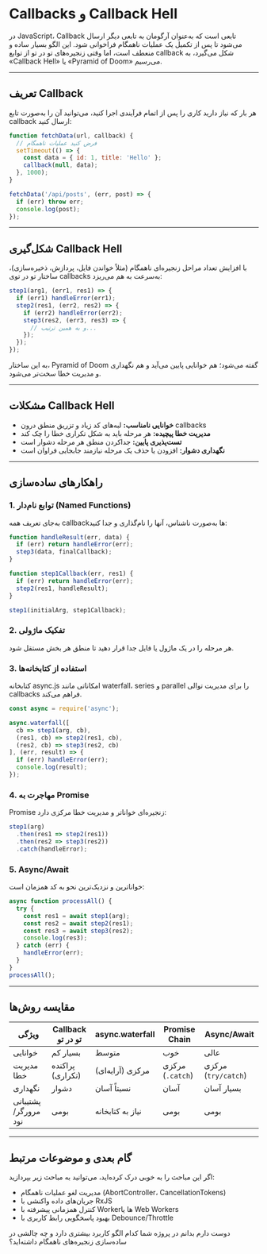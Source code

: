 # Callbacks و Callback Hell

در JavaScript، Callback تابعی است که به‌عنوان آرگومان به تابعی دیگر ارسال می‌شود تا پس از تکمیل یک عملیات ناهمگام فراخوانی شود. این الگو بسیار ساده و منعطف است، اما وقتی زنجیره‌های تو در تو از توابع callback شکل می‌گیرد، به «Callback Hell» یا «Pyramid of Doom» می‌رسیم.

---

## تعریف Callback

هر بار که نیاز دارید کاری را پس از اتمام فرآیندی اجرا کنید، می‌توانید آن را به‌صورت تابع callback ارسال کنید:

```js
function fetchData(url, callback) {
  // فرض کنید عملیات ناهمگام
  setTimeout(() => {
    const data = { id: 1, title: 'Hello' };
    callback(null, data);
  }, 1000);
}

fetchData('/api/posts', (err, post) => {
  if (err) throw err;
  console.log(post);
});
```

---

## شکل‌گیری Callback Hell

با افزایش تعداد مراحل زنجیره‌ای ناهمگام (مثلاً خواندن فایل،‌ پردازش، ذخیره‌سازی)، ساختار تو در توی callbacks به‌سرعت به هم می‌ریزد:

```js
step1(arg1, (err1, res1) => {
  if (err1) handleError(err1);
  step2(res1, (err2, res2) => {
    if (err2) handleError(err2);
    step3(res2, (err3, res3) => {
      // و به همین ترتیب...
    });
  });
});
```

به این ساختار، Pyramid of Doom گفته می‌شود؛ هم خوانایی پایین می‌آید و هم نگهداری و مدیریت خطا سخت‌تر می‌شود.

---

## مشکلات Callback Hell

- **خوانایی نامناسب:** لبه‌های کد زیاد و تزریق منطق درون callbacks  
- **مدیریت خطا پیچیده:** هر مرحله باید به شکل تکراری خطا را چک کند  
- **تست‌پذیری پایین:** جداکردن منطق هر مرحله دشوار است  
- **نگهداری دشوار:** افزودن یا حذف یک مرحله نیازمند جابجایی فراوان است  

---

## راهکارهای ساده‌سازی

### 1. توابع نام‌دار (Named Functions)

به‌جای تعریف همه callbackها به‌صورت ناشناس، آنها را نام‌گذاری و جدا کنید:

```js
function handleResult(err, data) {
  if (err) return handleError(err);
  step3(data, finalCallback);
}

function step1Callback(err, res1) {
  if (err) return handleError(err);
  step2(res1, handleResult);
}

step1(initialArg, step1Callback);
```

### 2. تفکیک ماژولی

هر مرحله را در یک ماژول یا فایل جدا قرار دهید تا منطق هر بخش مستقل شود.

### 3. استفاده از کتابخانه‌ها

کتابخانه async.js امکاناتی مانند waterfall، series و parallel را برای مدیریت توالی callbacks فراهم می‌کند.

```js
const async = require('async');

async.waterfall([
  cb => step1(arg, cb),
  (res1, cb) => step2(res1, cb),
  (res2, cb) => step3(res2, cb)
], (err, result) => {
  if (err) handleError(err);
  console.log(result);
});
```

### 4. مهاجرت به Promise

Promise زنجیره‌ای خواناتر و مدیریت خطا مرکزی دارد:

```js
step1(arg)
  .then(res1 => step2(res1))
  .then(res2 => step3(res2))
  .catch(handleError);
```

### 5. Async/Await

خواناترین و نزدیک‌ترین نحو به کد همزمان است:

```js
async function processAll() {
  try {
    const res1 = await step1(arg);
    const res2 = await step2(res1);
    const res3 = await step3(res2);
    console.log(res3);
  } catch (err) {
    handleError(err);
  }
}
processAll();
```

---

## مقایسه روش‌ها

| ویژگی                | Callback تو در تو     | async.waterfall    | Promise Chain    | Async/Await       |
|-----------------------|----------------------|--------------------|------------------|-------------------|
| خوانایی              | بسیار کم             | متوسط              | خوب              | عالی              |
| مدیریت خطا            | پراکنده (تکراری)     | مرکزی (آرایه‌ای)   | مرکزی (`.catch`) | مرکزی (`try/catch`)|
| نگهداری               | دشوار                | نسبتاً آسان        | آسان             | بسیار آسان       |
| پشتیبانی مرورگر/نود | بومی                  | نیاز به کتابخانه   | بومی             | بومی             |

---

## گام بعدی و موضوعات مرتبط

اگر این مباحث را به خوبی درک کرده‌اید، می‌توانید به مباحث زیر بپردازید:

- مدیریت لغو عملیات ناهمگام (AbortController، CancellationTokens)  
- جریان‌های داده واکنشی با RxJS  
- کنترل همزمانی پیشرفته با Workerها یا Web Workers  
- بهبود پاسخگویی رابط کاربری با Debounce/Throttle  

دوست دارم بدانم در پروژه شما کدام الگو کاربرد بیشتری دارد و چه چالشی در ساده‌سازی زنجیره‌های ناهمگام داشته‌اید؟
